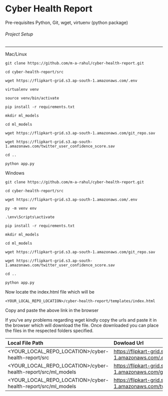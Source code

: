 # Cyber Health Report

Pre-requisites Python, Git, wget, virtuenv (python package)

###### Project Setup
------

Mac/Linux

```
git clone https://github.com/m-a-rahul/cyber-health-report.git

cd cyber-health-report/src

wget https://flipkart-grid.s3.ap-south-1.amazonaws.com/.env

virtualenv venv

source venv/bin/activate

pip install -r requirements.txt

mkdir ml_models

cd ml_models

wget https://flipkart-grid.s3.ap-south-1.amazonaws.com/git_repo.sav

wget https://flipkart-grid.s3.ap-south-1.amazonaws.com/twitter_user_confidence_score.sav

cd ..

python app.py
```

Windows

```
git clone https://github.com/m-a-rahul/cyber-health-report.git

cd cyber-health-report/src

wget https://flipkart-grid.s3.ap-south-1.amazonaws.com/.env

py -m venv env

.\env\Scripts\activate

pip install -r requirements.txt

mkdir ml_models

cd ml_models

wget https://flipkart-grid.s3.ap-south-1.amazonaws.com/git_repo.sav

wget https://flipkart-grid.s3.ap-south-1.amazonaws.com/twitter_user_confidence_score.sav

cd ..

python app.py
```

Now locate the index.html file which will be

```
<YOUR_LOCAL_REPO_LOCATION>/cyber-health-report/templates/index.html

```

Copy and paste the above link in the browser

If you've any problems regarding wget kindly copy the urls and paste it in the browser which will download the file. Once downloaded you can place the files in the respected folders specified.

| Local File Path | Dowload Url |
| :--- | :--- |
| <YOUR_LOCAL_REPO_LOCATION>/cyber-health-report/src | https://flipkart-grid.s3.ap-south-1.amazonaws.com/.env | 
| <YOUR_LOCAL_REPO_LOCATION>/cyber-health-report/src/ml_models | https://flipkart-grid.s3.ap-south-1.amazonaws.com/git_repo.sav | 
| <YOUR_LOCAL_REPO_LOCATION>/cyber-health-report/src/ml_models  | https://flipkart-grid.s3.ap-south-1.amazonaws.com/twitter_user_confidence_score.sav |

